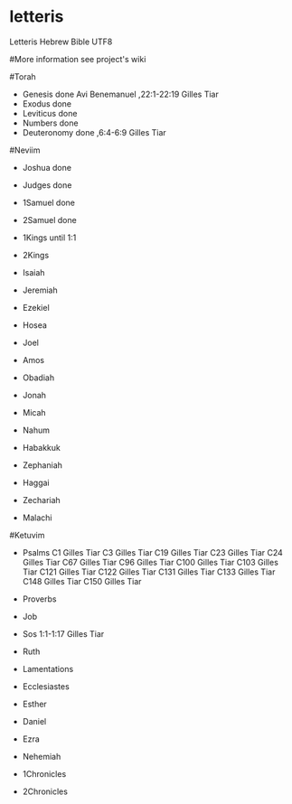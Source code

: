 # letteris
Letteris Hebrew Bible UTF8

#More information see project's wiki


#Torah
- Genesis done  Avi Benemanuel ,22:1-22:19 Gilles Tiar
- Exodus done 
- Leviticus done  
- Numbers done
- Deuteronomy done ,6:4-6:9 Gilles Tiar 

#Neviim
- Joshua done
- Judges done
- 1Samuel done
- 2Samuel done
- 1Kings until 1:1
- 2Kings 

- Isaiah 
- Jeremiah 
- Ezekiel 

- Hosea 
- Joel 
- Amos 
- Obadiah 
- Jonah 
- Micah 
- Nahum 
- Habakkuk 
- Zephaniah 
- Haggai 
- Zechariah 
- Malachi 

#Ketuvim
- Psalms C1 Gilles Tiar 
C3 Gilles Tiar
C19 Gilles Tiar 
C23 Gilles Tiar 
C24 Gilles Tiar 
C67 Gilles Tiar 
C96 Gilles Tiar 
C100 Gilles Tiar 
C103 Gilles Tiar 
C121 Gilles Tiar 
C122 Gilles Tiar 
C131 Gilles Tiar 
C133 Gilles Tiar 
C148 Gilles Tiar 
C150 Gilles Tiar 
- Proverbs 
- Job 

- Sos 1:1-1:17 Gilles Tiar 
- Ruth 
- Lamentations 
- Ecclesiastes 
- Esther 

- Daniel 
- Ezra 
- Nehemiah 
- 1Chronicles 
- 2Chronicles 
